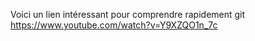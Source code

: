 Voici un lien intéressant pour comprendre rapidement git https://www.youtube.com/watch?v=Y9XZQO1n_7c
